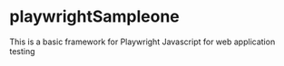 # playwrightSampleone
This is a basic framework for Playwright Javascript for web application testing

